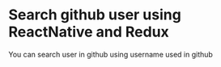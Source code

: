 # Search github user using ReactNative and Redux

You can search user in github using username used in github
